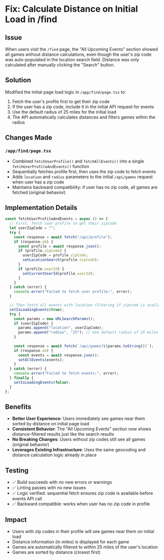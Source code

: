 # Fix: Calculate Distance on Initial Load in /find

## Issue
When users visit the `/find` page, the "All Upcoming Events" section showed all games without distance calculations, even though the user's zip code was auto-populated in the location search field. Distance was only calculated after manually clicking the "Search" button.

## Solution
Modified the initial page load logic in `/app/find/page.tsx` to:
1. Fetch the user's profile first to get their zip code
2. If the user has a zip code, include it in the initial API request for events
3. Use the default radius of 25 miles for the initial load
4. The API automatically calculates distances and filters games within the radius

## Changes Made
### `/app/find/page.tsx`
- Combined `fetchUserProfile()` and `fetchAllEvents()` into a single `fetchUserProfileAndEvents()` function
- Sequentially fetches profile first, then uses the zip code to fetch events
- Adds `location` and `radius` parameters to the initial `/api/games` request when user has a zip code
- Maintains backward compatibility: if user has no zip code, all games are fetched (original behavior)

## Implementation Details
```typescript
const fetchUserProfileAndEvents = async () => {
  // First, fetch user profile to get their zipcode
  let userZipCode = "";
  try {
    const response = await fetch("/api/profile");
    if (response.ok) {
      const profile = await response.json();
      if (profile.zipCode) {
        userZipCode = profile.zipCode;
        setLocationSearch(profile.zipCode);
      }
      if (profile.userId) {
        setCurrentUserId(profile.userId);
      }
    }
  } catch (error) {
    console.error("Failed to fetch user profile:", error);
  }

  // Then fetch all events with location filtering if zipcode is available
  setIsLoadingEvents(true);
  try {
    const params = new URLSearchParams();
    if (userZipCode) {
      params.append("location", userZipCode);
      params.append("radius", "25"); // Use default radius of 25 miles
    }
    
    const response = await fetch(`/api/games?${params.toString()}`);
    if (response.ok) {
      const events = await response.json();
      setAllEvents(events);
    }
  } catch (error) {
    console.error("Failed to fetch events:", error);
  } finally {
    setIsLoadingEvents(false);
  }
};
```

## Benefits
- **Better User Experience**: Users immediately see games near them sorted by distance on initial page load
- **Consistent Behavior**: The "All Upcoming Events" section now shows distance-filtered results just like the search results
- **No Breaking Changes**: Users without zip codes still see all games (original behavior)
- **Leverages Existing Infrastructure**: Uses the same geocoding and distance calculation logic already in place

## Testing
- ✅ Build succeeds with no new errors or warnings
- ✅ Linting passes with no new issues
- ✅ Logic verified: sequential fetch ensures zip code is available before events API call
- ✅ Backward compatible: works when user has no zip code in profile

## Impact
- Users with zip codes in their profile will see games near them on initial load
- Distance information (in miles) is displayed for each game
- Games are automatically filtered to within 25 miles of the user's location
- Games are sorted by distance (closest first)
